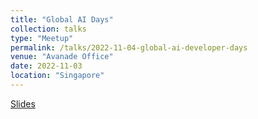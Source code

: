 ```yaml
---
title: "Global AI Days"
collection: talks
type: "Meetup"
permalink: /talks/2022-11-04-global-ai-developer-days
venue: "Avanade Office"
date: 2022-11-03
location: "Singapore"
---
```


[Slides](https://github.com/u1i/slides/blob/master/20221104%20Global%20AI%20Days%202022.pdf)
